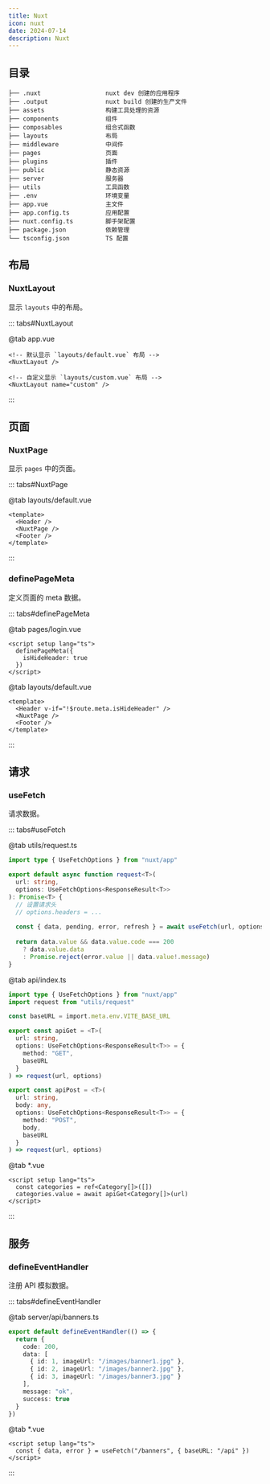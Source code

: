 ```yaml
---
title: Nuxt
icon: nuxt
date: 2024-07-14
description: Nuxt 
---
```


<script setup>
  import Ts from "@source/components/Icons/Ts.vue"
  import Vue from "@source/components/Icons/Vue.vue"
</script>

## 目录

```
├── .nuxt                  nuxt dev 创建的应用程序
├── .output                nuxt build 创建的生产文件
├── assets                 构建工具处理的资源
├── components             组件
├── composables            组合式函数
├── layouts                布局
├── middleware             中间件
├── pages                  页面
├── plugins                插件
├── public                 静态资源
├── server                 服务器
├── utils                  工具函数
├── .env                   环境变量
├── app.vue                主文件
├── app.config.ts          应用配置
├── nuxt.config.ts         脚手架配置
├── package.json           依赖管理
└── tsconfig.json          TS 配置
```

## 布局

### NuxtLayout

显示 `layouts` 中的布局。

::: tabs#NuxtLayout

@tab <Vue /> app.vue

```vue
<!-- 默认显示 `layouts/default.vue` 布局 -->
<NuxtLayout />

<!-- 自定义显示 `layouts/custom.vue` 布局 -->
<NuxtLayout name="custom" />
```

:::

## 页面

### NuxtPage

显示 `pages` 中的页面。

::: tabs#NuxtPage

@tab <Vue /> layouts/default.vue

```vue
<template>
  <Header />
  <NuxtPage />
  <Footer />
</template>
```

:::

### definePageMeta

定义页面的 meta 数据。

::: tabs#definePageMeta

@tab <Vue /> pages/login.vue

```vue
<script setup lang="ts">
  definePageMeta({
    isHideHeader: true
  })
</script>
```

@tab <Vue /> layouts/default.vue

```vue
<template>
  <Header v-if="!$route.meta.isHideHeader" />
  <NuxtPage />
  <Footer />
</template>
```

:::

## 请求

### useFetch

请求数据。

::: tabs#useFetch

@tab <Ts /> utils/request.ts

```ts
import type { UseFetchOptions } from "nuxt/app"

export default async function request<T>(
  url: string,
  options: UseFetchOptions<ResponseResult<T>>
): Promise<T> {
  // 设置请求头
  // options.headers = ...
  
  const { data, pending, error, refresh } = await useFetch(url, options)
  
  return data.value && data.value.code === 200
    ? data.value.data
    : Promise.reject(error.value || data.value!.message)
}
```

@tab <Ts /> api/index.ts

```ts
import type { UseFetchOptions } from "nuxt/app"
import request from "utils/request"

const baseURL = import.meta.env.VITE_BASE_URL

export const apiGet = <T>(
  url: string,
  options: UseFetchOptions<ResponseResult<T>> = {
    method: "GET",
    baseURL
  }
) => request(url, options)

export const apiPost = <T>(
  url: string,
  body: any,
  options: UseFetchOptions<ResponseResult<T>> = {
    method: "POST",
    body,
    baseURL
  }
) => request(url, options)
```

@tab <Vue /> *.vue

```vue
<script setup lang="ts">
  const categories = ref<Category[]>([])
  categories.value = await apiGet<Category[]>(url)
</script>
```

:::

## 服务

### defineEventHandler

注册 API 模拟数据。

::: tabs#defineEventHandler

@tab <Ts /> server/api/banners.ts

```ts
export default defineEventHandler(() => {
  return {
    code: 200,
    data: [
      { id: 1, imageUrl: "/images/banner1.jpg" },
      { id: 2, imageUrl: "/images/banner2.jpg" },
      { id: 3, imageUrl: "/images/banner3.jpg" }
    ],
    message: "ok",
    success: true
  }
})
```

@tab <Vue /> *.vue

```vue
<script setup lang="ts">
  const { data, error } = useFetch("/banners", { baseURL: "/api" })
</script>
```

:::
